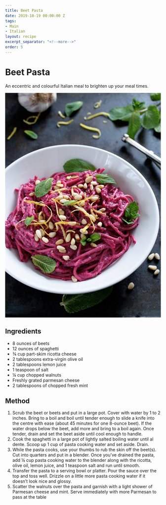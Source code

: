 ```yaml
---
title: Beet Pasta
date: 2019-10-19 00:00:00 Z
tags:
- Main
- Italian
layout: recipe
excerpt_separator: "<!--more-->"
order: 5
---
```


# Beet Pasta

An eccentric and colourful Italian meal to brighten up your meal times.  

<!--more-->

[![Beet Pasta](/_uploads/beetpasta.jpg)](/_uploads/beetpasta.jpg)

## Ingredients

- 8 ounces of beets
- 12 ounces of spaghetti
- &#190; cup part-skim ricotta cheese
- 2 tablespoons extra-virgin olive oil
- 2 tablespoons lemon juice
- 1 teaspoon of salt
- &#188; cup chopped walnuts
- Freshly grated parmesan cheese
- 2 tablespoons of chopped fresh mint


## Method

1. Scrub the beet or beets and put in a large pot. Cover with water by 1 to 2 inches. Bring to a boil and boil until tender enough to slide a knife into the centre with ease (about 45 minutes for one 8-ounce beet). If the water drops below the beet, add more and bring to a boil again. Once tender, drain and set the beet aside until cool enough to handle. 
2. Cook the spaghetti in a large pot of lightly salted boiling water until al dente. Scoop up 1 cup of pasta cooking water and set aside. Drain. 
3. While the pasta cooks, use your thumbs to rub the skin off the beet(s). Cut into quarters and put in a blender. Once you’ve drained the pasta, add ¼ cup pasta cooking water to the blender along with the ricotta, olive oil, lemon juice, and 1 teaspoon salt and run until smooth. 
4. Transfer the pasta to a serving bowl or platter. Pour the sauce over the top and toss well. Drizzle on a little more pasta cooking water if it doesn’t look nice and glossy.
5. Scatter the walnuts over the pasta and garnish with a light shower of Parmesan cheese and mint. Serve immediately with more Parmesan to pass at the table
